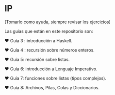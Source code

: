 # IP
(Tomarlo como ayuda, siempre revisar los ejercicios)

Las guías que están en este repositorio son:

♥ Guía 3 : introducción a Haskell.

♥ Guía 4 : recursión sobre números enteros.

♥ Guía 5: recursión sobre listas.

♥ Guía 6: introducción a Lenguaje Imperativo.

♥ Guía 7: funciones sobre listas (tipos complejos).

♥ Guía 8: Archivos, Pilas, Colas y Diccionarios.
